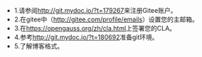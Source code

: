 * 1.请参阅<http://git.mydoc.io/?t=179267>来注册Gitee账户。
* 2.在gitee中（<http://gitee.com/profile/emails>）设置您的主邮箱。
* 3.在<https://opengauss.org/zh/cla.html>上签署您的CLA。
* 4.参考<http://git.mydoc.io/?t=180692>准备git环境。
* 5.了解博客格式。